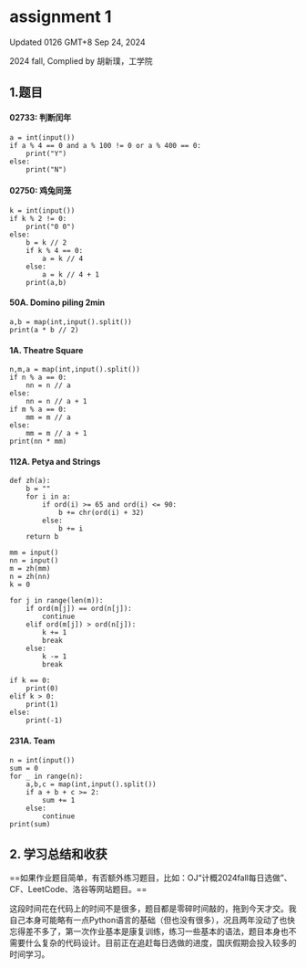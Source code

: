 # assignment 1



Updated 0126 GMT+8 Sep 24, 2024

2024 fall, Complied by 胡新璞，工学院



## 1.题目



#### 02733: 判断闰年

```
a = int(input())
if a % 4 == 0 and a % 100 != 0 or a % 400 == 0:
    print("Y")
else:
    print("N")
```



#### 02750: 鸡兔同笼

```
k = int(input())
if k % 2 != 0:
    print("0 0")
else:
    b = k // 2
    if k % 4 == 0:
        a = k // 4
    else:
        a = k // 4 + 1
    print(a,b)
```



#### 50A. Domino piling 2min

```
a,b = map(int,input().split())
print(a * b // 2)
```



#### 1A. Theatre Square

```
n,m,a = map(int,input().split())
if n % a == 0:
    nn = n // a
else:
    nn = n // a + 1
if m % a == 0:
    mm = m // a
else:
    mm = m // a + 1
print(nn * mm)
```



####  112A. Petya and Strings

```
def zh(a):
    b = ""
    for i in a:
        if ord(i) >= 65 and ord(i) <= 90:
            b += chr(ord(i) + 32)
        else:
            b += i
    return b

mm = input()
nn = input()
m = zh(mm)
n = zh(nn)
k = 0

for j in range(len(m)):
    if ord(m[j]) == ord(n[j]):
        continue
    elif ord(m[j]) > ord(n[j]):
        k += 1
        break
    else:
        k -= 1
        break

if k == 0:
    print(0)
elif k > 0:
    print(1)
else:
    print(-1)
```



#### 231A. Team

```
n = int(input())
sum = 0
for _ in range(n):
    a,b,c = map(int,input().split())
    if a + b + c >= 2:
        sum += 1
    else:
        continue
print(sum)
```



## 2. 学习总结和收获

==如果作业题目简单，有否额外练习题目，比如：OJ“计概2024fall每日选做”、CF、LeetCode、洛谷等网站题目。==

 

这段时间花在代码上的时间不是很多，题目都是零碎时间敲的，拖到今天才交。我自己本身可能略有一点Python语言的基础（但也没有很多），况且两年没动了也快忘得差不多了，第一次作业基本是康复训练，练习一些基本的语法，题目本身也不需要什么复杂的代码设计。目前正在追赶每日选做的进度，国庆假期会投入较多的时间学习。
